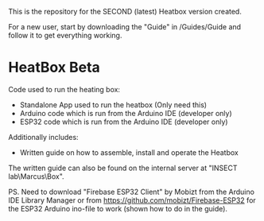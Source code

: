 This is the repository for the SECOND (latest) Heatbox version created.

For a new user, start by downloading the "Guide" in /Guides/Guide and follow it to get everything working.


# HeatBox Beta
Code used to run the heating box:
- Standalone App used to run the heatbox (Only need this)
- Arduino code which is run from the Arduino IDE (developer only)
- ESP32 code which is run from the Arduino IDE (developer only)

Additionally includes:
- Written guide on how to assemble, install and operate the Heatbox
  
The written guide can also be found on the internal server at "INSECT lab\Marcus\Box".


PS.
Need to download "Firebase ESP32 Client" by Mobizt from the Arduino IDE Library Manager or from https://github.com/mobizt/Firebase-ESP32 for the ESP32 Arduino ino-file to work (shown how to do in the guide).

